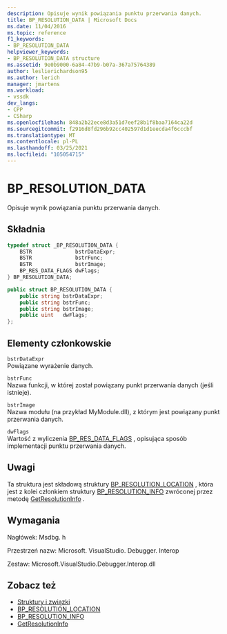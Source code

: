 ```yaml
---
description: Opisuje wynik powiązania punktu przerwania danych.
title: BP_RESOLUTION_DATA | Microsoft Docs
ms.date: 11/04/2016
ms.topic: reference
f1_keywords:
- BP_RESOLUTION_DATA
helpviewer_keywords:
- BP_RESOLUTION_DATA structure
ms.assetid: 9e0b9000-6a84-47b9-b07a-367a75764389
author: leslierichardson95
ms.author: lerich
manager: jmartens
ms.workload:
- vssdk
dev_langs:
- CPP
- CSharp
ms.openlocfilehash: 848a2b22ece8d3a51d7eef28b1f8baa7164ca22d
ms.sourcegitcommit: f2916d8fd296b92cc402597d1d1eecda4f6cccbf
ms.translationtype: MT
ms.contentlocale: pl-PL
ms.lasthandoff: 03/25/2021
ms.locfileid: "105054715"
---
```

# <a name="bp_resolution_data"></a>BP_RESOLUTION_DATA
Opisuje wynik powiązania punktu przerwania danych.

## <a name="syntax"></a>Składnia

```cpp
typedef struct _BP_RESOLUTION_DATA {
    BSTR              bstrDataExpr;
    BSTR              bstrFunc;
    BSTR              bstrImage;
    BP_RES_DATA_FLAGS dwFlags;
} BP_RESOLUTION_DATA;
```

```csharp
public struct BP_RESOLUTION_DATA {
    public string bstrDataExpr;
    public string bstrFunc;
    public string bstrImage;
    public uint   dwFlags;
};
```

## <a name="members"></a>Elementy członkowskie
`bstrDataExpr`\
Powiązane wyrażenie danych.

`bstrFunc`\
Nazwa funkcji, w której został powiązany punkt przerwania danych (jeśli istnieje).

`bstrImage`\
Nazwa modułu (na przykład MyModule.dll), z którym jest powiązany punkt przerwania danych.

`dwFlags`\
Wartość z wyliczenia [BP_RES_DATA_FLAGS](../../../extensibility/debugger/reference/bp-res-data-flags.md) , opisująca sposób implementacji punktu przerwania danych.

## <a name="remarks"></a>Uwagi
Ta struktura jest składową struktury [BP_RESOLUTION_LOCATION](../../../extensibility/debugger/reference/bp-resolution-location.md) , która jest z kolei członkiem struktury [BP_RESOLUTION_INFO](../../../extensibility/debugger/reference/bp-resolution-info.md) zwróconej przez metodę [GetResolutionInfo](../../../extensibility/debugger/reference/idebugbreakpointresolution2-getresolutioninfo.md) .

## <a name="requirements"></a>Wymagania
Nagłówek: Msdbg. h

Przestrzeń nazw: Microsoft. VisualStudio. Debugger. Interop

Zestaw: Microsoft.VisualStudio.Debugger.Interop.dll

## <a name="see-also"></a>Zobacz też
- [Struktury i związki](../../../extensibility/debugger/reference/structures-and-unions.md)
- [BP_RESOLUTION_LOCATION](../../../extensibility/debugger/reference/bp-resolution-location.md)
- [BP_RESOLUTION_INFO](../../../extensibility/debugger/reference/bp-resolution-info.md)
- [GetResolutionInfo](../../../extensibility/debugger/reference/idebugbreakpointresolution2-getresolutioninfo.md)
